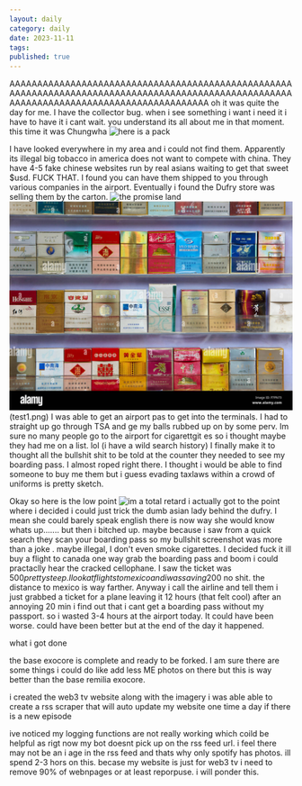 ```yaml
---
layout: daily
category: daily
date: 2023-11-11
tags: 
published: true
---
```

AAAAAAAAAAAAAAAAAAAAAAAAAAAAAAAAAAAAAAAAAAAAAAAAAAAAAAAAAAAAAAAAAAAAAAAAAAAAAAAAAAAAAAAAAAAAAAAAAAAAAAAAAAAAAAAAAAAAAAAAAAAAAAAAAAAAAAAAAA
oh it was quite the day for me. I have the collector bug. when i see something i want i need it i have to have it i cant wait. you understand its all about me in that moment. this time it was Chungwha ![here is a pack](image.png)


I have looked everywhere in my area and i could not find them. Apparently its illegal big tobacco in america does not want to compete with china. They have 4-5 fake chinese websites run by real asians waiting to get that sweet $usd. FUCK THAT. I found you can have them shipped to you through various companies in the airport. Eventually i found the Dufry store was selling them by the carton. 
![the promise land ](image-1.png)
![the promise land ](test1.png)
(test1.png)
I was able to get an airport pas to get into the terminals. I had to straight up go through TSA and ge my balls rubbed up on by some perv. Im sure no many people go to the airport for cigarettgit es so i thought maybe they had me on a list. lol (i have a wild search history) I finally make it to thought all the bullshit shit to be told at the counter they needed to see my boarding pass. I almost roped right there. I thought i would be able to find someone to buy me them but i guess evading taxlaws within a crowd of uniforms is pretty sketch.

 Okay so here is the low point ![im a total retard ](image-2.png)
 i actually got to the point where i decided i could just trick the dumb asian lady behind the dufry. I mean she could barely speak english there is now way she would know whats up....... but then i bitched up. maybe because i saw from a quick search they scan your boarding pass so my bullshit screenshot was more than a joke . maybe illegal, I don't even smoke cigarettes. I decided fuck it ill buy a flight to canada one way grab the boarding pass and boom i could practaclly hear the cracked cellophane. I saw the ticket was $500 pretty steep. I look at flights to mexico and i was saving 200$ no shit. the distance to mexico is way farther. Anyway i call the airline and tell them i just grabbed a ticket for a plane leaving it 12 hours (that felt cool) after an annoying 20 min i find out that i cant get a boarding pass without my passport. so i wasted 3-4 hours at the airport today. It could have been worse. could have been better but at the end of the day it happened.

 what i got done

 the base exocore is complete and ready to be forked. I am sure there are some things i could do like add less ME photos on there but this is way better than the base remilia exocore. 

 i created the web3 tv website along with the imagery  i was able able to create a rss scraper that will auto update my website one time a day if there is a new episode 

 ive noticed my logging functions are not really working which coild be helpful as rigt now my bot doesnt pick up on the rss feed url. i feel there may not be an i age in the rss feed and thats why only spotify has photos. ill spend 2-3 hors on this. becase my website is just for web3 tv i need to remove 90% of webnpages or at least reporpuse. i will ponder this.